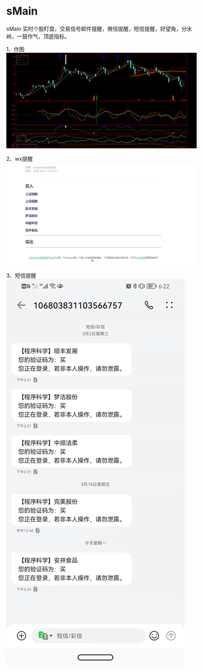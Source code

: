 # sMain

sMain 实时个股盯盘，交易信号邮件提醒，微信提醒，短信提醒，好望角，分水岭，一鼓作气，顶底指标。

1、作图
![效果](src/temp/sz.000895.png)

2、wx提醒
![效果](src/temp/wxpusher.png)

3、短信提醒
![效果](src/temp/sms.jpg)